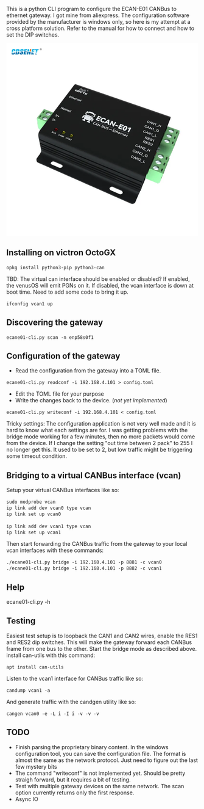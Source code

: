 This is a python CLI program to configure the ECAN-E01 CANBus to ethernet gateway. I got mine from aliexpress. The configuration software provided by the manufacturer is windows only, so here is my attempt at a cross platform solution. Refer to the manual for how to connect and how to set the DIP switches.

![ECAN-E01 product image](ECAN-E01-product.webp)

Installing on victron OctoGX
---
```
opkg install python3-pip python3-can
```

TBD: The virtual can interface should be enabled or disabled? If enabled, the venusOS will emit PGNs on it. If disabled, the vcan interface is down at boot time. Need to add some code to bring it up.
```
ifconfig vcan1 up
```

Discovering the gateway
---
```
ecane01-cli.py scan -n enp58s0f1
```

Configuration of the gateway
---

* Read the configuration from the gateway into a TOML file. 
```
ecane01-cli.py readconf -i 192.168.4.101 > config.toml
```
* Edit the TOML file for your purpose 
* Write the changes back to the device. (*not yet implemented*)
```
ecane01-cli.py writeconf -i 192.168.4.101 < config.toml
```

Tricky settings:
The configuration application is not very well made and it is hard to know what each settings are for. I was getting problems with the bridge mode working for a few minutes, then no more packets would come from the device. If I change the setting "out time between 2 pack" to 255 I no longer get this. It used to be set to 2, but low traffic might be triggering some timeout condition.

Bridging to a virtual CANBus interface (vcan)
---
Setup your virtual CANBus interfaces like so:
```
sudo modprobe vcan
ip link add dev vcan0 type vcan
ip link set up vcan0

ip link add dev vcan1 type vcan
ip link set up vcan1
```

Then start forwarding the CANBus traffic from the gateway to your local vcan interfaces with these commands:

```
./ecane01-cli.py bridge -i 192.168.4.101 -p 8881 -c vcan0
./ecane01-cli.py bridge -i 192.168.4.101 -p 8882 -c vcan1
```

Help
---
ecane01-cli.py -h

Testing
---
Easiest test setup is to loopback the CAN1 and CAN2 wires, enable the RES1 and RES2 dip switches. This will make the gateway forward each CANBus frame from one bus to the other. Start the bridge mode as described above. install can-utils with this command:

```
apt install can-utils
```


Listen to the vcan1 interface for CANBus traffic like so:
```
candump vcan1 -a
```

And generate traffic with the candgen utility  like so:
```
cangen vcan0 -e -L i -I i -v -v -v
```

TODO
---

* Finish parsing the proprietary binary content. In the windows configuration tool, you can save the configuration file. The format is almost the same as the network protocol. Just need to figure out the last few mystery bits
* The command "writeconf" is not implemented yet. Should be pretty straigh forward, but it requires a bit of testing.
* Test with multiple gateway devices on the same network. The scan option currently returns only the first response.
* Async IO
